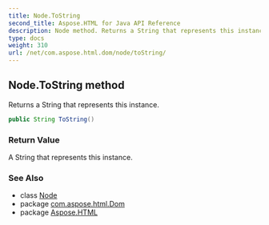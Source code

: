 ```yaml
---
title: Node.ToString
second_title: Aspose.HTML for Java API Reference
description: Node method. Returns a String that represents this instance
type: docs
weight: 310
url: /net/com.aspose.html.dom/node/toString/
---
```

## Node.ToString method

Returns a String that represents this instance.

```java
public String ToString()
```

### Return Value

A String that represents this instance.

### See Also

* class [Node](../)
* package [com.aspose.html.Dom](../../node/)
* package [Aspose.HTML](../../../)
